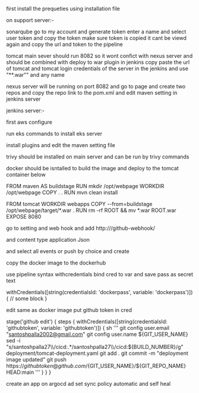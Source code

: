 first install the prequeties using installation file 

on support server:-

sonarqube go to my account and generate token enter a name and select user token and copy the token make sure token is copied it cant be viewd again and copy the url and token to the pipeline

tomcat main sever should run 8082 so it wont confict with nexus server and should be combined with deploy to war plugin in jenkins copy paste the url of tomcat and tomcat login credentials of the server in the jenkins and use "**.war"" and any name 

nexus server will be running on port 8082 and go to page and create two repos and copy the repo link to the pom.xml and edit maven setting in jenkins server 

jenkins server:- 

first aws configure

run eks commands to install eks server 

install plugins and edit the maven setting file

trivy should be installed on main server and can be run by trivy commands 

docker should be isntalled to build the image and deploy to the tomcat container below 

FROM maven AS buildstage
RUN mkdir /opt/webpage
WORKDIR /opt/webpage
COPY . .
RUN mvn clean install 

FROM tomcat
WORKDIR webapps
COPY --from=buildstage /opt/webpage/target/*.war .
RUN rm -rf ROOT && mv *.war ROOT.war
EXPOSE 8080

go to setting and web hook and add http://<jenkins-domain>/github-webhook/

and content type application Json

and select all events or push by choice and create

copy the docker image to the dockerhub

use pipeline syntax withcredentials bind cred to var and save pass as secret text

withCredentials([string(credentialsId: 'dockerpass', variable: 'dockerpass')]) {
    // some block
}

edit same as docker image put github token in cred 

stage('github edit') {
            steps {
                withCredentials([string(credentialsId: 'githubtoken', variable: 'githubtoken')]) {
                sh '''
                git config user.email "santoshpalla2002@gmail.com"
                git config user.name ${GIT_USER_NAME}
                sed -i "s/santoshpalla27\\/cicd:.*/santoshpalla27\\/cicd:${BUILD_NUMBER}/g" deployment/tomcat-deployment.yaml
                git add .
                git commit -m "deployment image updated" 
                git push https://${githubtoken}@github.com/${GIT_USER_NAME}/${GIT_REPO_NAME} HEAD:main
                '''
                }
            }
        }



create an app on argocd ad set sync policy automatic and self heal
